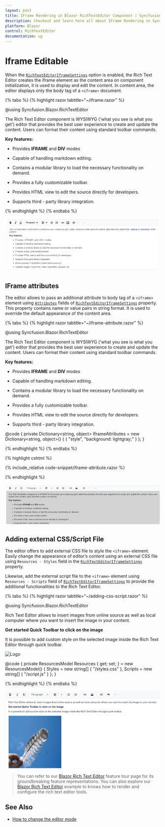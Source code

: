 ```yaml
---
layout: post
title: IFrame Rendering in Blazor RichTextEditor Component | Syncfusion
description: Checkout and learn here all about IFrame Rendering in Syncfusion Blazor RichTextEditor component and more.
platform: Blazor
control: RichTextEditor
documentation: ug
---
```


# Iframe Editable

When the [`RichTextEditorIframeSettings`](https://help.syncfusion.com/cr/blazor/Syncfusion.Blazor.RichTextEditor.RichTextEditorIFrameSettings.html) option is enabled, the Rich Text Editor creates the iframe element as the content area on component initialization, it is used to display and edit the content. In content area, the editor displays only the body tag of a `<iframe>` document.

{% tabs %}
{% highlight razor tabtitle="~/iframe.razor" %}

@using Syncfusion.Blazor.RichTextEditor

<SfRichTextEditor>
    <RichTextEditorIFrameSettings Enable="true" />
    <p>The Rich Text Editor component is WYSIWYG ('what you see is what you get') editor that provides the best user experience to create and update the content. Users can format their content using standard toolbar commands.</p>
    <p><b> Key features:</b></p>
    <ul>
    <li><p> Provides <b>IFRAME</b> and <b>DIV</b> modes </p></li>
    <li><p> Capable of handling markdown editing.</p></li>
    <li><p> Contains a modular library to load the necessary functionality on demand.</p></li>
    <li><p> Provides a fully customizable toolbar.</p></li>
    <li><p> Provides HTML view to edit the source directly for developers.</p></li>
    <li><p> Supports third - party library integration.</p></li>
    </ul>
</SfRichTextEditor>

{% endhighlight %}
{% endtabs %}

![Blazor RichTextEditor with IFrame](./images/blazor-richtexteditor-iframe.png)

## IFrame attributes

The editor allows to pass an additional attribute to body tag of a `<iframe>` element using [`Attributes`](https://help.syncfusion.com/cr/blazor/Syncfusion.Blazor.RichTextEditor.RichTextEditorIFrameSettings.html#Syncfusion_Blazor_RichTextEditor_RichTextEditorIFrameSettings_Attributes) fields of [`RichTextEditorIframeSettings`](https://help.syncfusion.com/cr/blazor/Syncfusion.Blazor.RichTextEditor.RichTextEditorIFrameSettings.html) property. This property contains name or value pairs in string format. It is used to override the default appearance of the content area.

{% tabs %}
{% highlight razor tabtitle="~/iframe-attribute.razor" %}

@using Syncfusion.Blazor.RichTextEditor

<SfRichTextEditor>
    <RichTextEditorIFrameSettings Enable="true" Attributes="@IframeAttributes" />
    <p>The Rich Text Editor component is WYSIWYG ('what you see is what you get') editor that provides the best user experience to create and update the content. Users can format their content using standard toolbar commands.</p>
    <p><b> Key features:</b></p>
    <ul>
        <li><p> Provides <b>IFRAME</b> and <b>DIV</b> modes </p></li>
        <li><p> Capable of handling markdown editing.</p></li>
        <li><p> Contains a modular library to load the necessary functionality on demand.</p></li>
        <li><p> Provides a fully customizable toolbar.</p></li>
        <li><p> Provides HTML view to edit the source directly for developers.</p></li>
        <li><p> Supports third - party library integration.</p></li>
    </ul>
</SfRichTextEditor>

@code {
    private Dictionary<string, object> IframeAttributes = new Dictionary<string, object>() {
        { "style", "background: lightgray;" }
    };
}

{% endhighlight %}
{% endtabs %}

{% highlight cshtml %}

{% include_relative code-snippet/iframe-attribute.razor %}

{% endhighlight %}


![Blazor RichTextEditor with IFrame Attribute](./images/blazor-richtexteditor-iframe-attribute.png)


## Adding external CSS/Script File

The editor offers to add external CSS file to style the `<iframe>` element. Easily change the appearance of editor’s content using an external CSS file using `Resources - Styles` field in the [`RichTextEditorIframeSettings`](https://help.syncfusion.com/cr/blazor/Syncfusion.Blazor.RichTextEditor.RichTextEditorIFrameSettings.html) property.

Likewise, add the external script file to the `<iframe>` element using `Resources - Scripts` field of [`RichTextEditorIframeSettings`](https://help.syncfusion.com/cr/blazor/Syncfusion.Blazor.RichTextEditor.RichTextEditorIFrameSettings.html) to provide the additional functionalities to the Rich Text Editor.


{% tabs %}
{% highlight razor tabtitle="~/adding-css-script.razor" %}

@using Syncfusion.Blazor.RichTextEditor

<SfRichTextEditor>
    <RichTextEditorIFrameSettings Enable="true" Resources="@Resources" />
    <p>Rich Text Editor allows to insert images from online source as well as local computer where you want to insert the image in your content.</p>
    <p><b>Get started Quick Toolbar to click on the image</b></p>
    <p>It is possible to add custom style on the selected image inside the Rich Text Editor through quick toolbar.</p>
    <img alt='Logo' style='width: 300px; height: 300px; transform: rotate(0deg);' src='https://blazor.syncfusion.com/demos/images/RichTextEditor/RTEImage-Feather.png' />
</SfRichTextEditor>

@code {
    private ResourcesModel Resources { get; set; } = new ResourcesModel()
    {
        Styles = new string[] { "/styles.css" },
        Scripts = new string[] { "/script.js" }
    };
}

{% endhighlight %}
{% endtabs %}

![Blazor RichTextEditor with External css/script](./images/blazor-richtexteditor-iframe-external-CSS-script.png)

> You can refer to our [Blazor Rich Text Editor](https://www.syncfusion.com/blazor-components/blazor-wysiwyg-rich-text-editor) feature tour page for its groundbreaking feature representations. You can also explore our [Blazor Rich Text Editor](https://blazor.syncfusion.com/demos/rich-text-editor/overview?theme=bootstrap4) example to knows how to render and configure the rich text editor tools.

## See Also

* [How to change the editor mode](./editor-modes/#markdown-editor)